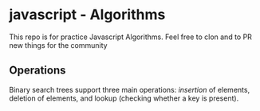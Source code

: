 # javascript - Algorithms 
This repo is for practice Javascript Algorithms. Feel free to clon and to PR new things for the community  

## Operations
Binary search trees support three main operations: *insertion* of elements, deletion of elements, and lookup (checking whether a key is present).
